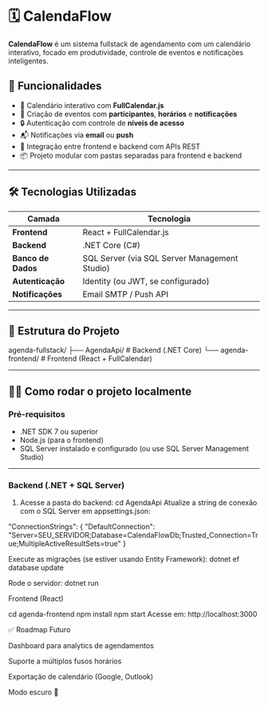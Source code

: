 # 🗓️ CalendaFlow

**CalendaFlow** é um sistema fullstack de agendamento com um calendário interativo, focado em produtividade, controle de eventos e notificações inteligentes.

## 🚀 Funcionalidades

- 📅 Calendário interativo com **FullCalendar.js**
- 👥 Criação de eventos com **participantes**, **horários** e **notificações**
- 🔒 Autenticação com controle de **níveis de acesso**
- 📬 Notificações via **email** ou **push**
- 🔗 Integração entre frontend e backend com APIs REST
- 📦 Projeto modular com pastas separadas para frontend e backend

---

## 🛠️ Tecnologias Utilizadas

| Camada        | Tecnologia                                |
|---------------|--------------------------------------------|
| **Frontend**  | React + FullCalendar.js                   |
| **Backend**   | .NET Core (C#)                            |
| **Banco de Dados** | SQL Server (via SQL Server Management Studio) |
| **Autenticação** | Identity (ou JWT, se configurado)       |
| **Notificações** | Email SMTP / Push API                   |

---

## 📁 Estrutura do Projeto

agenda-fullstack/
├── AgendaApi/ # Backend (.NET Core)
└── agenda-frontend/ # Frontend (React + FullCalendar)

---

## 🧑‍💻 Como rodar o projeto localmente

### Pré-requisitos

- .NET SDK 7 ou superior
- Node.js (para o frontend)
- SQL Server instalado e configurado (ou use SQL Server Management Studio)

---

### Backend (.NET + SQL Server)

1. Acesse a pasta do backend:
  cd AgendaApi
  Atualize a string de conexão com o SQL Server em appsettings.json:
  
  "ConnectionStrings": {
    "DefaultConnection": "Server=SEU_SERVIDOR;Database=CalendaFlowDb;Trusted_Connection=True;MultipleActiveResultSets=true"
  }
  
Execute as migrações (se estiver usando Entity Framework):
  dotnet ef database update

Rode o servidor:
  dotnet run
  
Frontend (React)

  cd agenda-frontend
  npm install
  npm start
  Acesse em: http://localhost:3000

✅ Roadmap Futuro

 Dashboard para analytics de agendamentos

 Suporte a múltiplos fusos horários

 Exportação de calendário (Google, Outlook)

 Modo escuro 🌙

